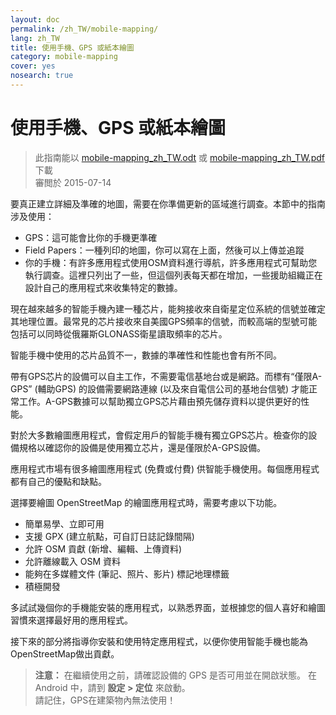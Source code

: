 ```yaml
---
layout: doc
permalink: /zh_TW/mobile-mapping/
lang: zh_TW
title: 使用手機、GPS 或紙本繪圖
category: mobile-mapping
cover: yes
nosearch: true
---
```


使用手機、GPS 或紙本繪圖
=============================

> 此指南能以 [mobile-mapping_zh_TW.odt](/files/mobile-mapping_zh_TW.odt) 或 [mobile-mapping_zh_TW.pdf](/files/mobile-mapping_zh_TW.pdf) 下載  
> 審閲於 2015-07-14  

要真正建立詳細及準確的地圖，需要在你準備更新的區域進行調查。本節中的指南涉及使用：  

- GPS：這可能會比你的手機更準確  
- Field Papers：一種列印的地圖，你可以寫在上面，然後可以上傳並追蹤  
- 你的手機：有許多應用程式使用OSM資料進行導航，許多應用程式可幫助您執行調查。這裡只列出了一些，但這個列表每天都在增加，一些援助組織正在設計自己的應用程式來收集特定的數據。  

現在越來越多的智能手機內建一種芯片，能夠接收來自衛星定位系統的信號並確定其地理位置。最常見的芯片接收來自美國GPS頻率的信號，而較高端的型號可能包括可以同時從俄羅斯GLONASS衛星讀取頻率的芯片。  

智能手機中使用的芯片品質不一，數據的準確性和性能也會有所不同。  

帶有GPS芯片的設備可以自主工作，不需要電信基地台或是網路。而標有“僅限A-GPS” (輔助GPS) 的設備需要網路連線 (以及來自電信公司的基地台信號) 才能正常工作。A-GPS數據可以幫助獨立GPS芯片藉由預先儲存資料以提供更好的性能。  

對於大多數繪圖應用程式，會假定用戶的智能手機有獨立GPS芯片。檢查你的設備規格以確認你的設備是使用獨立芯片，還是僅限於A-GPS設備。  

應用程式市場有很多繪圖應用程式 (免費或付費) 供智能手機使用。每個應用程式都有自己的優點和缺點。  

選擇要繪圖 OpenStreetMap 的繪圖應用程式時，需要考慮以下功能。  

- 簡單易學、立即可用  
- 支援 GPX (建立航點，可自訂日誌記錄間隔)  
- 允許 OSM 貢獻 (新增、編輯、上傳資料)  
- 允許離線載入 OSM 資料  
- 能夠在多媒體文件 (筆記、照片、影片) 標記地理標籤  
- 積極開發  

多試試幾個你的手機能安裝的應用程式，以熟悉界面，並根據您的個人喜好和繪圖習慣來選擇最好用的應用程式。

<!--  因為表格看起來不漂亮，所以把他註解起來(不讓你看)

手機 / PDA 推薦應用程式
-----------------------------------------------------

| Application      | Usage  | Android  | Blackberry | iOS     | Windows |
| ---------------- | :----: | :------: | :--------: | :-----: | :-----: |
| Geopaparazzi     | m      | O        |            |         |         |
| GPS Essentials   | m      | O        |            |         |         |
| MapZen           | m:p    | O        |            | O       |         |
| Open GPS Tracker | m      | O        |            |         |         |
| OruxMaps         | m      | O        |            |         |         |
| OSMAnd           | m:n:p  | O        | O          | D       |         |
| OSMTracker       | m      | O        |            |         | O       |
| Vespucci         | m:f    | O        |            |         |         |

O - 支援, D - 開發中, m - 繪圖, n - 導航, p - POI 編輯器, f - 完整編輯器

 -->

接下來的部分將指導你安裝和使用特定應用程式，以便你使用智能手機也能為OpenStreetMap做出貢獻。

> **注意：** 在繼續使用之前，請確認設備的 GPS 是否可用並在開啟狀態。 在Android 中，請到 **設定 \> 定位** 來啟動。  
> 請記住，GPS在建築物內無法使用！
